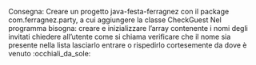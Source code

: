 Consegna:
Creare un progetto java-festa-ferragnez con il package com.ferragnez.party, a cui aggiungere la classe CheckGuest
Nel programma bisogna:
creare e inizializzare l’array contenente i nomi degli invitati
chiedere all’utente come si chiama
verificare che il nome sia presente nella lista
lasciarlo entrare o rispedirlo cortesemente da dove è venuto :occhiali_da_sole: